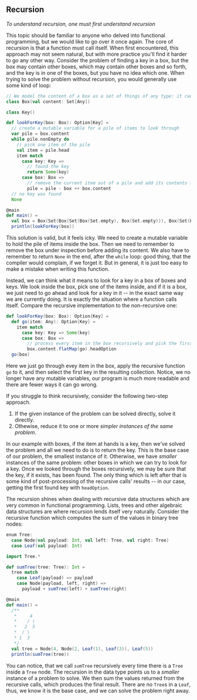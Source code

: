 ## Recursion 

*To understand recursion, one must first understand recursion* 

This topic should be familiar to anyone who delved into functional programming, but we would like to go over it once again. 
The core of recursion is that a function must call itself. 
When first encountered, this approach may not seem natural, but with more practice you'll find it harder to go any 
other way. 
Consider the problem of finding a key in a box, but the box may contain other boxes, which may contain other boxes and 
so forth, and the key is in one of the boxes, but you have no idea which one. 
When trying to solve the problem without recursion, you would generally use some kind of loop: 

```scala 3
// We model the content of a box as a set of things of any type: it can contain other boxes or keys 
class Box(val content: Set[Any])

class Key()

def lookForKey(box: Box): Option[Key] =
  // create a mutable variable for a pile of items to look through
  var pile = box.content
  while pile.nonEmpty do
    // pick one item of the pile
    val item = pile.head
    item match
      case key: Key => 
        // found the key
        return Some(key)
      case box: Box => 
        // remove the current item out of a pile and add its contents for further inspection
        pile = pile - box ++ box.content
  // no key was found
  None 

@main
def main() =
  val box = Box(Set(Box(Set(Box(Set.empty), Box(Set.empty))), Box(Set(Key(), Box(Set.empty)))))
  println(lookForKey(box))
```

This solution is valid, but it feels icky. 
We need to create a mutable variable to hold the pile of items inside the box. 
Then we need to remember to remove the box under inspection before adding its content.
We also have to remember to return `None` in the end, after the `while` loop: good thing, that the compiler would 
complain, if we forget it. 
But in general, it is just too easy to make a mistake when writing this function.

Instead, we can think what it means to look for a key in a box of boxes and keys. 
We look inside the box, pick one of the items inside, and if it is a box, we just need to go ahead and look for a key 
in it -- in the exact same way we are currently doing. 
It is exactly the situation where a function calls itself. 
Compare the recursive implementation to the non-recursive one: 

```scala 3
def lookForKey(box: Box): Option[Key] =
  def go(item: Any): Option[Key] =
    item match
      case key: Key => Some(key)
      case box: Box =>
        // process every item in the box recursively and pick the first key in the result, if it exists
        box.content.flatMap(go).headOption
  go(box)
```

Here we just go through evey item in the box, apply the recursive function `go` to it, and then select the first key 
in the resulting collection. 
Notice, we no longer have any mutable variables, our program is much more readable and there are fewer ways it can go
wrong. 

If you struggle to think recursively, consider the following two-step approach. 
1. If the given instance of the problem can be solved directly, solve it directly. 
2. Othewise, reduce it to one or more *simpler instances of the same problem*. 

In our example with boxes, if the item at hands is a key, then we've solved the problem and all we need to do is to 
return the key. 
This is the base case of our problem, the smallest instance of it. 
Otherwise, we have *smaller* instances of the same problem: other boxes in which we can try to look for a key.
Once we looked through the boxes recursively, we may be sure that the key, if it exists, has been found.
The only thing which is left after that is some kind of post-processing of the recursive calls' results -- in our case,
getting the first found key with `headOption`. 

The recursion shines when dealing with recursive data structures which are very common in functional programming. 
Lists, trees and other algebraic data structures are where recursion lends itself very naturally. 
Consider the recursive function which computes the sum of the values in binary tree nodes: 

```scala 3
enum Tree:
  case Node(val payload: Int, val left: Tree, val right: Tree)
  case Leaf(val payload: Int)

import Tree.*

def sumTree(tree: Tree): Int =
  tree match
    case Leaf(payload) => payload
    case Node(payload, left, right) =>
      payload + sumTree(left) + sumTree(right)

@main
def main() =
  /**
   *     4
   *    / \
   *   2  5
   *  / \
   * 1  3
   */
  val tree = Node(4, Node(2, Leaf(1), Leaf(3)), Leaf(5))
  println(sumTree(tree))
```

You can notice, that we call `sumTree` recursively every time there is a `Tree` inside a `Tree` node.
The recursion in the data type points us to a *smaller* instance of a problem to solve.
We then sum the values returned from the recursive calls, which produces the final result. 
There are no `Tree`s in a `Leaf`, thus, we know it is the base case, and we can solve the problem right away.
 


